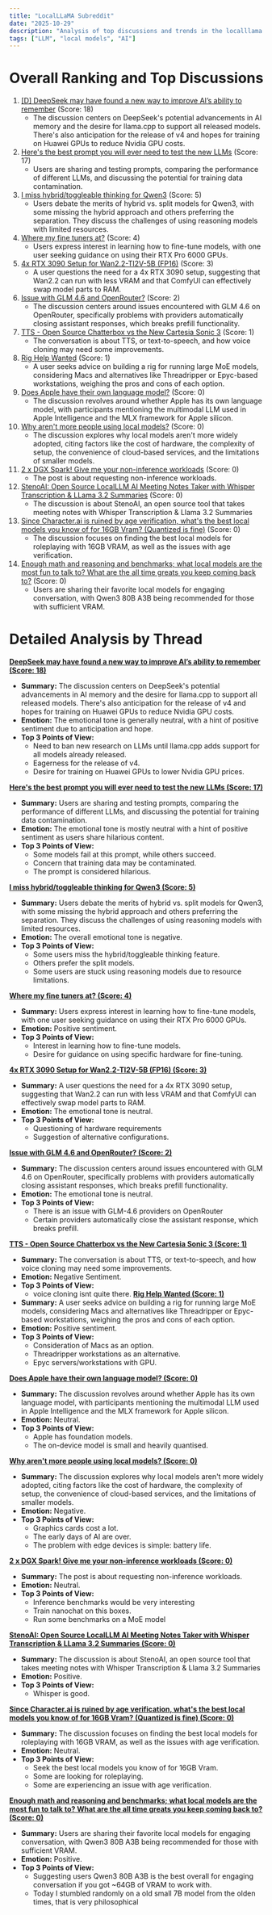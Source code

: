 ```yaml
---
title: "LocalLLaMA Subreddit"
date: "2025-10-29"
description: "Analysis of top discussions and trends in the localllama subreddit"
tags: ["LLM", "local models", "AI"]
---
```


# Overall Ranking and Top Discussions
1. [[D] DeepSeek may have found a new way to improve AI’s ability to remember](https://www.technologyreview.com/2025/10/29/1126932/deepseek-ocr-visual-compression) (Score: 18)
    *   The discussion centers on DeepSeek's potential advancements in AI memory and the desire for llama.cpp to support all released models. There's also anticipation for the release of v4 and hopes for training on Huawei GPUs to reduce Nvidia GPU costs.
2.  [Here's the best prompt you will ever need to test the new LLMs](https://i.redd.it/n2yilqu2k3yf1.png) (Score: 17)
    *   Users are sharing and testing prompts, comparing the performance of different LLMs, and discussing the potential for training data contamination.
3.  [I miss hybrid/toggleable thinking for Qwen3](https://www.reddit.com/r/LocalLLaMA/comments/1oja7na/i_miss_hybridtoggleable_thinking_for_qwen3/) (Score: 5)
    *   Users debate the merits of hybrid vs. split models for Qwen3, with some missing the hybrid approach and others preferring the separation. They discuss the challenges of using reasoning models with limited resources.
4.  [Where my fine tuners at?](https://www.reddit.com/r/LocalLLaMA/comments/1ojdapo/where_my_fine_tuners_at/) (Score: 4)
    *   Users express interest in learning how to fine-tune models, with one user seeking guidance on using their RTX Pro 6000 GPUs.
5.  [4x RTX 3090 Setup for Wan2.2-TI2V-5B (FP16)](https://www.reddit.com/r/LocalLLaMA/comments/1ojdx3y/4x_rtx_3090_setup_for_wan22ti2v5b_fp16/) (Score: 3)
    *   A user questions the need for a 4x RTX 3090 setup, suggesting that Wan2.2 can run with less VRAM and that ComfyUI can effectively swap model parts to RAM.
6.  [Issue with GLM 4.6 and OpenRouter?](https://www.reddit.com/r/LocalLLaMA/comments/1ojd3wu/issue_with_glm_46_and_openrouter/) (Score: 2)
    *   The discussion centers around issues encountered with GLM 4.6 on OpenRouter, specifically problems with providers automatically closing assistant responses, which breaks prefill functionality.
7.  [TTS - Open Source Chatterbox vs the New Cartesia Sonic 3](https://v.redd.it/oslfb5idf3yf1) (Score: 1)
    *   The conversation is about TTS, or text-to-speech, and how voice cloning may need some improvements.
8.  [Rig Help Wanted](https://www.reddit.com/r/LocalLLaMA/comments/1oj9pzi/rig_help_wanted/) (Score: 1)
    *   A user seeks advice on building a rig for running large MoE models, considering Macs and alternatives like Threadripper or Epyc-based workstations, weighing the pros and cons of each option.
9.  [Does Apple have their own language model?](https://www.reddit.com/r/LocalLLaMA/comments/1oj8z4q/does_apple_have_their_own_language_model/) (Score: 0)
    *   The discussion revolves around whether Apple has its own language model, with participants mentioning the multimodal LLM used in Apple Intelligence and the MLX framework for Apple silicon.
10. [Why aren't more people using local models?](https://www.reddit.com/r/LocalLLaMA/comments/1oj7ts7/why_arent_more_people_using_local_models/) (Score: 0)
    *   The discussion explores why local models aren't more widely adopted, citing factors like the cost of hardware, the complexity of setup, the convenience of cloud-based services, and the limitations of smaller models.
11. [2 x DGX Spark! Give me your non-inference workloads](https://i.redd.it/vjd12ghi03yf1.jpeg) (Score: 0)
    *   The post is about requesting non-inference workloads.
12. [StenoAI: Open Source LocalLLM AI Meeting Notes Taker with Whisper Transcription & LLama 3.2 Summaries](https://www.reddit.com/r/LocalLLaMA/comments/1ojba4q/stenoai_open_source_localllm_ai_meeting_notes/) (Score: 0)
    *   The discussion is about StenoAI, an open source tool that takes meeting notes with Whisper Transcription & Llama 3.2 Summaries
13. [Since Character.ai is ruined by age verification, what's the best local models you know of for 16GB Vram? (Quantized is fine)](https://www.reddit.com/r/LocalLLaMA/comments/1ojdh0d/since_characterai_is_ruined_by_age_verification/) (Score: 0)
    *   The discussion focuses on finding the best local models for roleplaying with 16GB VRAM, as well as the issues with age verification.
14. [Enough math and reasoning and benchmarks; what local models are the most fun to talk to? What are the all time greats you keep coming back to?](https://www.reddit.com/r/LocalLLaMA/comments/1oje5uy/enough_math_and_reasoning_and_benchmarks_what/) (Score: 0)
    *   Users are sharing their favorite local models for engaging conversation, with Qwen3 80B A3B being recommended for those with sufficient VRAM.

# Detailed Analysis by Thread
**[DeepSeek may have found a new way to improve AI’s ability to remember (Score: 18)](https://www.technologyreview.com/2025/10/29/1126932/deepseek-ocr-visual-compression)**
*  **Summary:** The discussion centers on DeepSeek's potential advancements in AI memory and the desire for llama.cpp to support all released models. There's also anticipation for the release of v4 and hopes for training on Huawei GPUs to reduce Nvidia GPU costs.
*  **Emotion:** The emotional tone is generally neutral, with a hint of positive sentiment due to anticipation and hope.
*  **Top 3 Points of View:**
    *   Need to ban new research on LLMs until llama.cpp adds support for all models already released.
    *   Eagerness for the release of v4.
    *   Desire for training on Huawei GPUs to lower Nvidia GPU prices.

**[Here's the best prompt you will ever need to test the new LLMs (Score: 17)](https://i.redd.it/n2yilqu2k3yf1.png)**
*  **Summary:** Users are sharing and testing prompts, comparing the performance of different LLMs, and discussing the potential for training data contamination.
*  **Emotion:** The emotional tone is mostly neutral with a hint of positive sentiment as users share hilarious content.
*  **Top 3 Points of View:**
    *   Some models fail at this prompt, while others succeed.
    *   Concern that training data may be contaminated.
    *   The prompt is considered hilarious.

**[I miss hybrid/toggleable thinking for Qwen3 (Score: 5)](https://www.reddit.com/r/LocalLLaMA/comments/1oja7na/i_miss_hybridtoggleable_thinking_for_qwen3/)**
*  **Summary:** Users debate the merits of hybrid vs. split models for Qwen3, with some missing the hybrid approach and others preferring the separation. They discuss the challenges of using reasoning models with limited resources.
*  **Emotion:** The overall emotional tone is negative.
*  **Top 3 Points of View:**
    *   Some users miss the hybrid/toggleable thinking feature.
    *   Others prefer the split models.
    *   Some users are stuck using reasoning models due to resource limitations.

**[Where my fine tuners at? (Score: 4)](https://www.reddit.com/r/LocalLLaMA/comments/1ojdapo/where_my_fine_tuners_at/)**
*  **Summary:** Users express interest in learning how to fine-tune models, with one user seeking guidance on using their RTX Pro 6000 GPUs.
*  **Emotion:** Positive sentiment.
*  **Top 3 Points of View:**
    *   Interest in learning how to fine-tune models.
    *   Desire for guidance on using specific hardware for fine-tuning.

**[4x RTX 3090 Setup for Wan2.2-TI2V-5B (FP16) (Score: 3)](https://www.reddit.com/r/LocalLLaMA/comments/1ojdx3y/4x_rtx_3090_setup_for_wan22ti2v5b_fp16/)**
*  **Summary:** A user questions the need for a 4x RTX 3090 setup, suggesting that Wan2.2 can run with less VRAM and that ComfyUI can effectively swap model parts to RAM.
*  **Emotion:** The emotional tone is neutral.
*  **Top 3 Points of View:**
    * Questioning of hardware requirements
    * Suggestion of alternative configurations.

**[Issue with GLM 4.6 and OpenRouter? (Score: 2)](https://www.reddit.com/r/LocalLLaMA/comments/1ojd3wu/issue_with_glm_46_and_openrouter/)**
*  **Summary:** The discussion centers around issues encountered with GLM 4.6 on OpenRouter, specifically problems with providers automatically closing assistant responses, which breaks prefill functionality.
*  **Emotion:** The emotional tone is neutral.
*  **Top 3 Points of View:**
    *   There is an issue with GLM-4.6 providers on OpenRouter
    *   Certain providers automatically close the assistant response, which breaks prefill.

**[TTS - Open Source Chatterbox vs the New Cartesia Sonic 3 (Score: 1)](https://v.redd.it/oslfb5idf3yf1)**
*  **Summary:** The conversation is about TTS, or text-to-speech, and how voice cloning may need some improvements.
*  **Emotion:** Negative Sentiment.
*  **Top 3 Points of View:**
    *   voice cloning isnt quite there.
**[Rig Help Wanted (Score: 1)](https://www.reddit.com/r/LocalLLaMA/comments/1oj9pzi/rig_help_wanted/)**
*  **Summary:** A user seeks advice on building a rig for running large MoE models, considering Macs and alternatives like Threadripper or Epyc-based workstations, weighing the pros and cons of each option.
*  **Emotion:** Positive sentiment.
*  **Top 3 Points of View:**
    *   Consideration of Macs as an option.
    *   Threadripper workstations as an alternative.
    *   Epyc servers/workstations with GPU.

**[Does Apple have their own language model? (Score: 0)](https://www.reddit.com/r/LocalLLaMA/comments/1oj8z4q/does_apple_have_their_own_language_model/)**
*  **Summary:** The discussion revolves around whether Apple has its own language model, with participants mentioning the multimodal LLM used in Apple Intelligence and the MLX framework for Apple silicon.
*  **Emotion:** Neutral.
*  **Top 3 Points of View:**
    *   Apple has foundation models.
    *   The on-device model is small and heavily quantised.

**[Why aren't more people using local models? (Score: 0)](https://www.reddit.com/r/LocalLLaMA/comments/1oj7ts7/why_arent_more_people_using_local_models/)**
*  **Summary:** The discussion explores why local models aren't more widely adopted, citing factors like the cost of hardware, the complexity of setup, the convenience of cloud-based services, and the limitations of smaller models.
*  **Emotion:** Negative.
*  **Top 3 Points of View:**
    *   Graphics cards cost a lot.
    *   The early days of AI are over.
    *   The problem with edge devices is simple: battery life.

**[2 x DGX Spark! Give me your non-inference workloads (Score: 0)](https://i.redd.it/vjd12ghi03yf1.jpeg)**
*  **Summary:** The post is about requesting non-inference workloads.
*  **Emotion:** Neutral.
*  **Top 3 Points of View:**
    *   Inference benchmarks would be very interesting
    *   Train nanochat on this boxes.
    *   Run some benchmarks on a MoE model

**[StenoAI: Open Source LocalLLM AI Meeting Notes Taker with Whisper Transcription & LLama 3.2 Summaries (Score: 0)](https://www.reddit.com/r/LocalLLaMA/comments/1ojba4q/stenoai_open_source_localllm_ai_meeting_notes/)**
*  **Summary:** The discussion is about StenoAI, an open source tool that takes meeting notes with Whisper Transcription & Llama 3.2 Summaries
*  **Emotion:** Positive.
*  **Top 3 Points of View:**
    *   Whisper is good.

**[Since Character.ai is ruined by age verification, what's the best local models you know of for 16GB Vram? (Quantized is fine) (Score: 0)](https://www.reddit.com/r/LocalLLaMA/comments/1ojdh0d/since_characterai_is_ruined_by_age_verification/)**
*  **Summary:** The discussion focuses on finding the best local models for roleplaying with 16GB VRAM, as well as the issues with age verification.
*  **Emotion:** Neutral.
*  **Top 3 Points of View:**
    *   Seek the best local models you know of for 16GB Vram.
    *   Some are looking for roleplaying.
    *   Some are experiencing an issue with age verification.

**[Enough math and reasoning and benchmarks; what local models are the most fun to talk to? What are the all time greats you keep coming back to? (Score: 0)](https://www.reddit.com/r/LocalLLaMA/comments/1oje5uy/enough_math_and_reasoning_and_benchmarks_what/)**
*  **Summary:** Users are sharing their favorite local models for engaging conversation, with Qwen3 80B A3B being recommended for those with sufficient VRAM.
*  **Emotion:** Positive.
*  **Top 3 Points of View:**
    *   Suggesting users Qwen3 80B A3B is the best overall for engaging conversation if you got ~64GB of VRAM to work with.
    *   Today I stumbled randomly on a old small 7B model from the olden times, that is very philosophical
